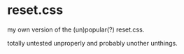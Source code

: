 # reset.css

my own version of the (un)popular(?) reset.css.

totally untested unproperly and probably unother unthings.
